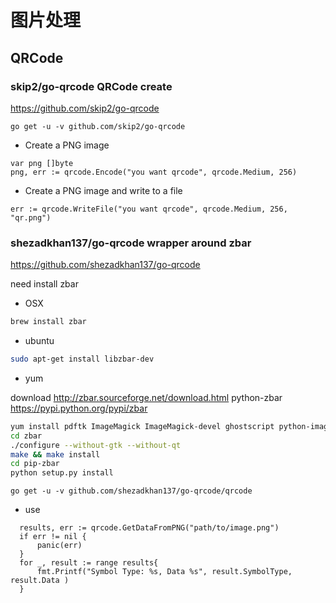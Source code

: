 # 图片处理

## QRCode

### skip2/go-qrcode QRCode create

https://github.com/skip2/go-qrcode

```golang
go get -u -v github.com/skip2/go-qrcode
```

- Create a PNG image

```golang
var png []byte
png, err := qrcode.Encode("you want qrcode", qrcode.Medium, 256)
```

- Create a PNG image and write to a file

```golang
err := qrcode.WriteFile("you want qrcode", qrcode.Medium, 256, "qr.png")
```

### shezadkhan137/go-qrcode wrapper around zbar

https://github.com/shezadkhan137/go-qrcode

need install zbar

- OSX

```sh
brew install zbar
```

- ubuntu

```sh
sudo apt-get install libzbar-dev
```

- yum

download http://zbar.sourceforge.net/download.html
python-zbar https://pypi.python.org/pypi/zbar

```sh
yum install pdftk ImageMagick ImageMagick-devel ghostscript python-imaging python-devel
cd zbar
./configure --without-gtk --without-qt
make && make install
cd pip-zbar
python setup.py install
```

```golang
go get -u -v github.com/shezadkhan137/go-qrcode/qrcode
```

- use

```golang
  results, err := qrcode.GetDataFromPNG("path/to/image.png")
  if err != nil {
      panic(err)
  }
  for _, result := range results{
      fmt.Printf("Symbol Type: %s, Data %s", result.SymbolType, result.Data )
  }
```
